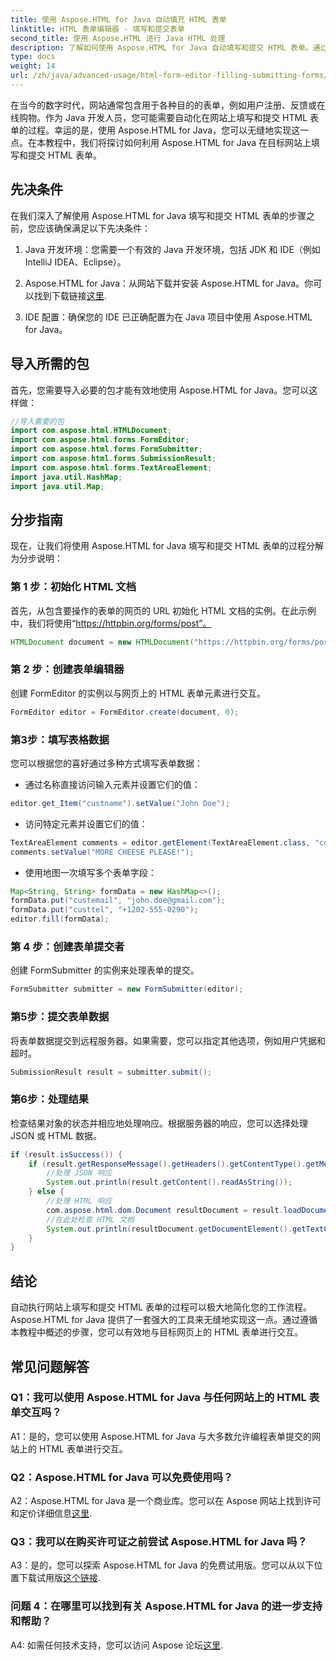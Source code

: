 ```yaml
---
title: 使用 Aspose.HTML for Java 自动填充 HTML 表单
linktitle: HTML 表单编辑器 - 填写和提交表单
second_title: 使用 Aspose.HTML 进行 Java HTML 处理
description: 了解如何使用 Aspose.HTML for Java 自动填写和提交 HTML 表单。通过本教程简化 Web 交互。
type: docs
weight: 14
url: /zh/java/advanced-usage/html-form-editor-filling-submitting-forms/
---
```

在当今的数字时代，网站通常包含用于各种目的的表单，例如用户注册、反馈或在线购物。作为 Java 开发人员，您可能需要自动化在网站上填写和提交 HTML 表单的过程。幸运的是，使用 Aspose.HTML for Java，您可以无缝地实现这一点。在本教程中，我们将探讨如何利用 Aspose.HTML for Java 在目标网站上填写和提交 HTML 表单。

## 先决条件

在我们深入了解使用 Aspose.HTML for Java 填写和提交 HTML 表单的步骤之前，您应该确保满足以下先决条件：

1. Java 开发环境：您需要一个有效的 Java 开发环境，包括 JDK 和 IDE（例如 IntelliJ IDEA、Eclipse）。

2.  Aspose.HTML for Java：从网站下载并安装 Aspose.HTML for Java。你可以找到下载链接[这里](https://releases.aspose.com/html/java/).

3. IDE 配置：确保您的 IDE 已正确配置为在 Java 项目中使用 Aspose.HTML for Java。

## 导入所需的包

首先，您需要导入必要的包才能有效地使用 Aspose.HTML for Java。您可以这样做：

```java
//导入需要的包
import com.aspose.html.HTMLDocument;
import com.aspose.html.forms.FormEditor;
import com.aspose.html.forms.FormSubmitter;
import com.aspose.html.forms.SubmissionResult;
import com.aspose.html.forms.TextAreaElement;
import java.util.HashMap;
import java.util.Map;
```

## 分步指南

现在，让我们将使用 Aspose.HTML for Java 填写和提交 HTML 表单的过程分解为分步说明：

### 第 1 步：初始化 HTML 文档

首先，从包含要操作的表单的网页的 URL 初始化 HTML 文档的实例。在此示例中，我们将使用“https://httpbin.org/forms/post”。

```java
HTMLDocument document = new HTMLDocument("https://httpbin.org/forms/post");
```

### 第 2 步：创建表单编辑器

创建 FormEditor 的实例以与网页上的 HTML 表单元素进行交互。

```java
FormEditor editor = FormEditor.create(document, 0);
```

### 第3步：填写表格数据

您可以根据您的喜好通过多种方式填写表单数据：

- 通过名称直接访问输入元素并设置它们的值：

```java
editor.get_Item("custname").setValue("John Doe");
```

- 访问特定元素并设置它们的值：

```java
TextAreaElement comments = editor.getElement(TextAreaElement.class, "comments");
comments.setValue("MORE CHEESE PLEASE!");
```

- 使用地图一次填写多个表单字段：

```java
Map<String, String> formData = new HashMap<>();
formData.put("custemail", "john.doe@gmail.com");
formData.put("custtel", "+1202-555-0290");
editor.fill(formData);
```

### 第 4 步：创建表单提交者

创建 FormSubmitter 的实例来处理表单的提交。

```java
FormSubmitter submitter = new FormSubmitter(editor);
```

### 第5步：提交表单数据

将表单数据提交到远程服务器。如果需要，您可以指定其他选项，例如用户凭据和超时。

```java
SubmissionResult result = submitter.submit();
```

### 第6步：处理结果

检查结果对象的状态并相应地处理响应。根据服务器的响应，您可以选择处理 JSON 或 HTML 数据。

```java
if (result.isSuccess()) {
    if (result.getResponseMessage().getHeaders().getContentType().getMediaType().equals("application/json")) {
        //处理 JSON 响应
        System.out.println(result.getContent().readAsString());
    } else {
        //处理 HTML 响应
        com.aspose.html.dom.Document resultDocument = result.loadDocument();
        //在此处检查 HTML 文档
        System.out.println(resultDocument.getDocumentElement().getTextContent());
    }
}
```

## 结论

自动执行网站上填写和提交 HTML 表单的过程可以极大地简化您的工作流程。 Aspose.HTML for Java 提供了一套强大的工具来无缝地实现这一点。通过遵循本教程中概述的步骤，您可以有效地与目标网页上的 HTML 表单进行交互。

## 常见问题解答

### Q1：我可以使用 Aspose.HTML for Java 与任何网站上的 HTML 表单交互吗？

A1：是的，您可以使用 Aspose.HTML for Java 与大多数允许编程表单提交的网站上的 HTML 表单进行交互。

### Q2：Aspose.HTML for Java 可以免费使用吗？

 A2：Aspose.HTML for Java 是一个商业库。您可以在 Aspose 网站上找到许可和定价详细信息[这里](https://purchase.aspose.com/buy).

### Q3：我可以在购买许可证之前尝试 Aspose.HTML for Java 吗？

 A3：是的，您可以探索 Aspose.HTML for Java 的免费试用版。您可以从以下位置下载试用版[这个链接](https://releases.aspose.com/).

### 问题 4：在哪里可以找到有关 Aspose.HTML for Java 的进一步支持和帮助？

 A4: 如需任何技术支持，您可以访问 Aspose 论坛[这里](https://forum.aspose.com/).